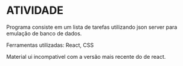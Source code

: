 # ATIVIDADE 

Programa consiste em um lista de tarefas utilizando json server para emulação de banco de dados.

Ferramentas utilizadas: React, CSS

Material ui incompativel com a versão mais recente do de react. 
